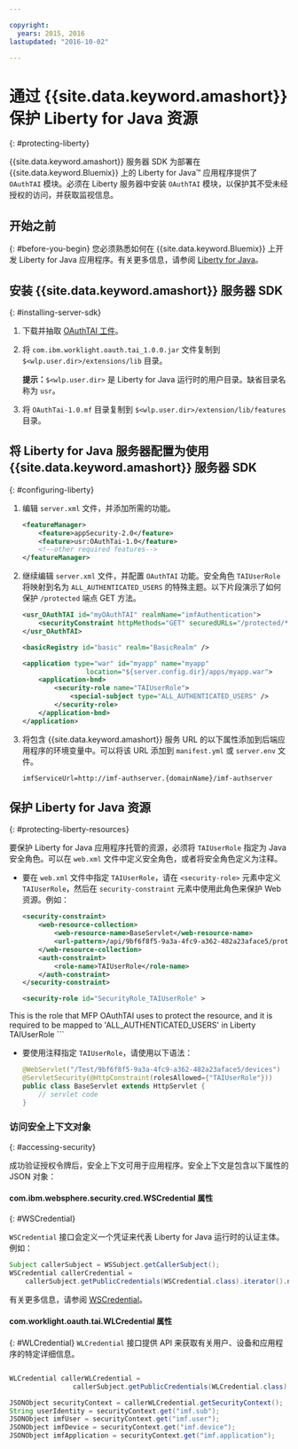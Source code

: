 ```yaml
---

copyright:
  years: 2015, 2016
lastupdated: "2016-10-02"

---
```


# 通过 {{site.data.keyword.amashort}} 保护 Liberty for Java 资源
{: #protecting-liberty}

{{site.data.keyword.amashort}} 服务器 SDK 为部署在 {{site.data.keyword.Bluemix}} 上的 Liberty for Java&trade; 应用程序提供了 `OAuthTAI` 模块。必须在 Liberty 服务器中安装 `OAuthTAI` 模块，以保护其不受未经授权的访问，并获取监视信息。

## 开始之前
{: #before-you-begin}
您必须熟悉如何在 {{site.data.keyword.Bluemix}} 上开发 Liberty for Java 应用程序。有关更多信息，请参阅 [Liberty for Java](https://console.{DomainName}/docs/runtimes/liberty/index.html)。

## 安装 {{site.data.keyword.amashort}} 服务器 SDK
{: #installing-server-sdk}

1. 下载并抽取 [OAuthTAI 工件](https://imf-tai.{DomainName}/public/TAI.zip)。

1. 将 `com.ibm.worklight.oauth.tai_1.0.0.jar` 文件复制到 `$<wlp.user.dir>/extensions/lib` 目录。

	**提示：**`$<wlp.user.dir>` 是 Liberty for Java 运行时的用户目录。缺省目录名称为 `usr`。

1. 将 `OAuthTai-1.0.mf` 目录复制到 `$<wlp.user.dir>/extension/lib/features` 目录。


## 将 Liberty for Java 服务器配置为使用 {{site.data.keyword.amashort}} 服务器 SDK
{: #configuring-liberty}

1. 编辑 `server.xml` 文件，并添加所需的功能。

	```XML
	<featureManager>
		<feature>appSecurity-2.0</feature>
		<feature>usr:OAuthTai-1.0</feature>
		<!--other required features-->
	</featureManager>

	```
1. 继续编辑 `server.xml` 文件，并配置 `OAuthTAI` 功能。安全角色 `TAIUserRole` 将映射到名为 `ALL_AUTHENTICATED_USERS` 的特殊主题。以下片段演示了如何保护 `/protected` 端点 GET 方法。

	```XML
	<usr_OAuthTAI id="myOAuthTAI" realmName="imfAuthentication">
		<securityConstraint httpMethods="GET" securedURLs="/protected/*"/>
	</usr_OAuthTAI>

	<basicRegistry id="basic" realm="BasicRealm" />

	<application type="war" id="myapp" name="myapp"
					location="${server.config.dir}/apps/myapp.war">
		<application-bnd>
			<security-role name="TAIUserRole">
				<special-subject type="ALL_AUTHENTICATED_USERS" />
			</security-role>
		</application-bnd>
	</application>
	```

1. 将包含 {{site.data.keyword.amashort}} 服务 URL 的以下属性添加到后端应用程序的环境变量中。可以将该 URL 添加到 `manifest.yml` 或 `server.env` 文件。

	```
	imfServiceUrl=http://imf-authserver.{domainName}/imf-authserver
	```

## 保护 Liberty for Java 资源
{: #protecting-liberty-resources}

要保护 Liberty for Java 应用程序托管的资源，必须将 `TAIUserRole` 指定为 Java 安全角色。可以在 `web.xml` 文件中定义安全角色，或者将安全角色定义为注释。

* 要在 `web.xml` 文件中指定 `TAIUserRole`，请在 `<security-role>` 元素中定义 `TAIUserRole`，然后在 `security-constraint` 元素中使用此角色来保护 Web 资源。例如：


	```XML
	<security-constraint>
		<web-resource-collection>
			<web-resource-name>BaseServlet</web-resource-name>
			<url-pattern>/api/9bf6f8f5-9a3a-4fc9-a362-482a23aface5/protected</url-pattern>
		</web-resource-collection>
		<auth-constraint>
			<role-name>TAIUserRole</role-name>
		</auth-constraint>
	</security-constraint>

	<security-role id="SecurityRole_TAIUserRole" >
<description>This is the role that MFP OAuthTAI uses to protect the resource, and it is required to be mapped to 'ALL_AUTHENTICATED_USERS' in Liberty</description>
		<role-name>TAIUserRole</role-name>
	</security-role>
	```

* 要使用注释指定 `TAIUserRole`，请使用以下语法：

	```Java
	@WebServlet("/Test/9bf6f8f5-9a3a-4fc9-a362-482a23aface5/devices")
	@ServletSecurity(@HttpConstraint(rolesAllowed={"TAIUserRole"}))
	public class BaseServlet extends HttpServlet {
	    // servlet code
	}
	```

### 访问安全上下文对象
{: #accessing-security}

成功验证授权令牌后，安全上下文可用于应用程序。安全上下文是包含以下属性的 JSON 对象：

#### com.ibm.websphere.security.cred.WSCredential 属性
{: #WSCredential}

`WSCredential` 接口会定义一个凭证来代表 Liberty for Java 运行时的认证主体。例如：


```Java
Subject callerSubject = WSSubject.getCallerSubject();
WSCredential callerCredential =
    callerSubject.getPublicCredentials(WSCredential.class).iterator().next();
```
有关更多信息，请参阅 [WSCredential](http://www-01.ibm.com/support/knowledgecenter/api/content/nl/en-us/SSEQTP_7.0.0/com.ibm.websphere.javadoc.doc/web/apidocs/index.html?com/ibm/websphere/security/cred/WSCredential.html)。

#### com.worklight.oauth.tai.WLCredential 属性
{: #WLCredential}
`WLCredential` 接口提供 API 来获取有关用户、设备和应用程序的特定详细信息。

```Java

WLCredential callerWLCredential =
				callerSubject.getPublicCredentials(WLCredential.class).iterator().next();

JSONObject securityContext = callerWLCredential.getSecurityContext();
String userIdentity = securityContext.get("imf.sub");
JSONObject imfUser = securityContext.get("imf.user");
JSONObject imfDevice = securityContext.get("imf.device");
JSONObject imfApplication = securityContext.get("imf.application");

```
